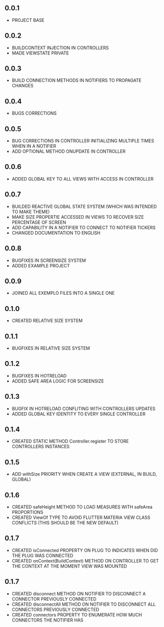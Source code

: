 ## 0.0.1

* PROJECT BASE

## 0.0.2

* BUILDCONTEXT INJECTION IN CONTROLLERS
* MADE VIEWSTATE PRIVATE

## 0.0.3

* BUILD CONNECTION METHODS IN NOTIFIERS TO PROPAGATE CHANGES

## 0.0.4

* BUGS CORRECTIONS

## 0.0.5

* BUG CORRECTIONS IN CONTROLLER INITIALIZING MULTIPLE TIMES WHEN IN A NOTIFIER
* ADD OPTIONAL METHOD ONUPDATE IN CONTROLLER

## 0.0.6

* ADDED GLOBAL KEY TO ALL VIEWS WITH ACCESS IN CONTROLLER
  
## 0.0.7

* BUILDED REACTIVE GLOBAL STATE SYSTEM (WHICH WAS INTENDED TO MAKE THEME)
* MAKE SIZE PROPERTIE ACCESSED IN VIEWS TO RECOVER SIZE PERCENTAGE OF SCREEN
* ADD CAPABILITY IN A NOTIFIER TO CONNECT TO NOTIFIER TICKERS
* CHANGED DOCUMENTATION TO ENGLISH

## 0.0.8

* BUGFIXES IN SCREENSIZE SYSTEM
* ADDED EXAMPLE PROJECT

## 0.0.9

* JOINED ALL EXEMPLO FILES INTO A SINGLE ONE

## 0.1.0

* CREATED RELATIVE SIZE SYSTEM 

## 0.1.1

* BUGFIXES IN RELATIVE SIZE SYSTEM

## 0.1.2

* BUGFIXES IN HOTRELOAD
* ADDED SAFE AREA LOGIC FOR SCREENSIZE

## 0.1.3

* BUGFIX IN HOTRELOAD CONFLITING WITH CONTROLLERS UPDATES
* ADDED GLOBAL KEY IDENTITY TO EVERY SINGLE CONTROLLER

## 0.1.4

* CREATED STATIC METHOD Controller.register TO STORE CONTROLLERS INSTANCES

## 0.1.5

* ADD withSize PRIORITY WHEN CREATE A VIEW (EXTERNAL, IN BUILD, GLOBAL)

## 0.1.6

* CREATED safeHeight METHOD TO LOAD MEASURES WITH safeArea PROPORTIONS
* CREATED ViewOf TYPE TO AVOID FLUTTER MATERIA VIEW CLASS CONFLICTS (THIS SHOULD BE THE NEW DEFAULT)

## 0.1.7

* CREATED isConnected PROPERTY ON PLUG TO INDICATES WHEN DID THE PLUG WAS CONNECTED
* CREATED onContext(BuildContext) METHOD ON CONTROLLER TO GET THE CONTEXT AT THE MOMENT VIEW WAS MOUNTED

## 0.1.7

* CREATED disconnect METHOD ON NOTIFIER TO DISCONNECT A CONNECTOR PREVIOUSLY CONNECTED
* CREATED disconnectAll METHOD ON NOTIFIER TO DISCONNECT ALL CONNECTORS PREVIOUSLY CONNECTED
* CREATED connectors PROPERTY TO ENUMERATE HOW MUCH CONNECTORS THE NOTIFIER HAS